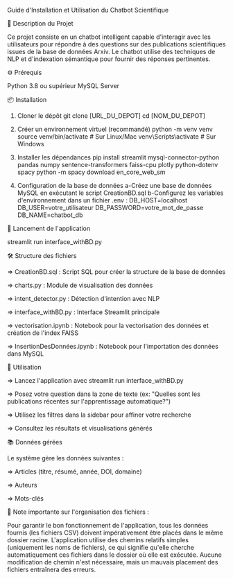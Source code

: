 Guide d'Installation et Utilisation du Chatbot Scientifique

📝 Description du Projet

Ce projet consiste en un chatbot intelligent capable d'interagir avec les utilisateurs pour répondre à des questions sur des publications scientifiques issues de la base de données Arxiv. Le chatbot utilise des techniques de NLP et d'indexation sémantique pour fournir des réponses pertinentes.

⚙️ Prérequis

Python 3.8 ou supérieur
MySQL Server

📦 Installation

1. Cloner le dépôt
   git clone [URL_DU_DEPOT]
   cd [NOM_DU_DEPOT]

2. Créer un environnement virtuel (recommandé)
   python -m venv venv
   source venv/bin/activate # Sur Linux/Mac
   venv\Scripts\activate # Sur Windows

3. Installer les dépendances
   pip install streamlit mysql-connector-python pandas numpy sentence-transformers faiss-cpu plotly python-dotenv spacy
   python -m spacy download en_core_web_sm

4. Configuration de la base de données
   a-Créez une base de données MySQL en exécutant le script CreationBD.sql
   b-Configurez les variables d'environnement dans un fichier .env :
   DB_HOST=localhost
   DB_USER=votre_utilisateur
   DB_PASSWORD=votre_mot_de_passe
   DB_NAME=chatbot_db

🚀 Lancement de l'application

streamlit run interface_withBD.py

🛠 Structure des fichiers

=> CreationBD.sql : Script SQL pour créer la structure de la base de données

=> charts.py : Module de visualisation des données

=> intent_detector.py : Détection d'intention avec NLP

=> interface_withBD.py : Interface Streamlit principale

=> vectorisation.ipynb : Notebook pour la vectorisation des données et création de l'index FAISS

=> InsertionDesDonnées.ipynb : Notebook pour l'importation des données dans MySQL

🤖 Utilisation

=> Lancez l'application avec streamlit run interface_withBD.py

=> Posez votre question dans la zone de texte (ex: "Quelles sont les publications récentes sur l'apprentissage automatique?")

=> Utilisez les filtres dans la sidebar pour affiner votre recherche

=> Consultez les résultats et visualisations générés

📚 Données gérées

Le système gère les données suivantes :

=> Articles (titre, résumé, année, DOI, domaine)

=> Auteurs

=> Mots-clés

📌 Note importante sur l'organisation des fichiers :

Pour garantir le bon fonctionnement de l'application, tous les données fournis (les fichiers CSV) doivent impérativement être placés dans le même dossier racine. L'application utilise des chemins relatifs simples (uniquement les noms de fichiers), ce qui signifie qu'elle cherche automatiquement ces fichiers dans le dossier où elle est exécutée. Aucune modification de chemin n'est nécessaire, mais un mauvais placement des fichiers entraînera des erreurs.
